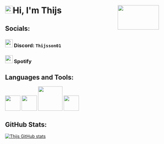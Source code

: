 # <img src="https://media.giphy.com/media/hvRJCLFzcasrR4ia7z/giphy.gif" width="25px">Hi, I'm Thijs [<img align="right" width="135" height="80" src="https://i.imgur.com/73nwJjR.png">](#)

## Socials:
### [<img width=25 height=26 src="https://i.imgur.com/JNehGFH.png">](#) Discord: `Thijsson01`
### <img width=25 height=26 src="https://i.imgur.com/ZS7PgpV.png"> Spotify

## Languages and Tools:
[<img width="50" src="https://i.imgur.com/g6bxayM.png">][java]
[<img width="50" src="https://i.imgur.com/33pdCZt.png">][idea]
<img width="80" src="https://i.imgur.com/wEvMeot.png">
[<img width="50" src="https://i.imgur.com/ovJkTIL.png">][visual studio code]

## GitHub Stats:
[![Thijs GitHub stats](https://github-readme-stats.vercel.app/api?username=Thijsson&show_icons=true&theme=radical)](#)

[java]: https://www.java.com/
[idea]: https://www.jetbrains.com/idea/
[visual studio code]: https://code.visualstudio.com/
